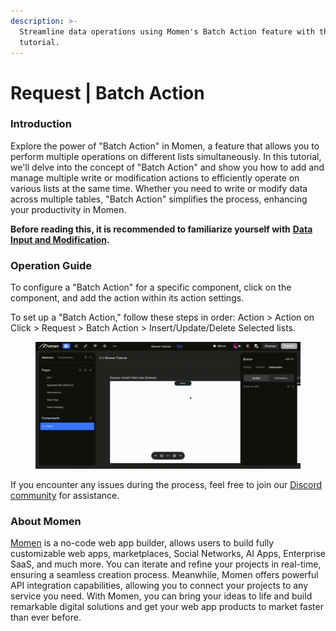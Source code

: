 ```yaml
---
description: >-
  Streamline data operations using Momen's Batch Action feature with this
  tutorial.
---
```


# Request | Batch Action

### **Introduction**

Explore the power of "Batch Action" in Momen, a feature that allows you to perform multiple operations on different lists simultaneously. In this tutorial, we'll delve into the concept of "Batch Action" and show you how to add and manage multiple write or modification actions to efficiently operate on various lists at the same time. Whether you need to write or modify data across multiple tables, "Batch Action" simplifies the process, enhancing your productivity in Momen.

**Before reading this, it is recommended to familiarize yourself with** [**Data Input and Modification**](https://functorz.feishu.cn/wiki/LvZkwbXiHiJUihkyMBmcp3yXnrh?table=tblh1DUKHIF0XWJ0\&view=vewIDy64vP)**.**

### **Operation Guide**

To configure a "Batch Action" for a specific component, click on the component, and add the action within its action settings.

To set up a "Batch Action," follow these steps in order: Action > Action on Click > Request > Batch Action > Insert/Update/Delete Selected lists.

<figure><img src="../../../../../.gitbook/assets/0 (1).gif" alt="Add process of Batch Action."><figcaption></figcaption></figure>

If you encounter any issues during the process, feel free to join our [Discord community](https://discord.com/invite/UCyhySSXfz) for assistance.

### **About Momen​​**

[Momen](https://momen.app/?channel=blog-about) is a no-code web app builder, allows users to build fully customizable web apps, marketplaces, Social Networks, AI Apps, Enterprise SaaS, and much more. You can iterate and refine your projects in real-time, ensuring a seamless creation process. Meanwhile, Momen offers powerful API integration capabilities, allowing you to connect your projects to any service you need. With Momen, you can bring your ideas to life and build remarkable digital solutions and get your web app products to market faster than ever before.​​
